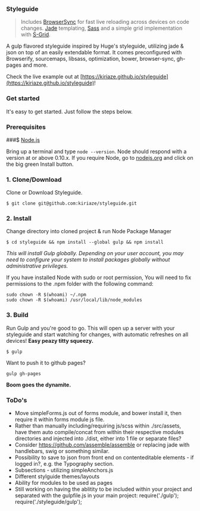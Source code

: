 ### Styleguide
> Includes [BrowserSync](https://github.com/shakyShane/browser-sync) for fast live reloading across devices on code changes. [Jade](http://jade-lang.com) templating, [Sass](http://sass-lang.com/) and a simple grid implementation with [S-Grid](https://github.com/kiriaze/s-grid).

A gulp flavored styleguide inspired by Huge's styleguide, utilizing jade & json on top of an easily extendable format.
It comes preconfigured with Browserify, sourcemaps, libsass, optimization, bower, browser-sync, gh-pages and more.

Check the live example out at [https://kiriaze.github.io/styleguide](https://kiriaze.github.io/styleguide)!

### Get started
It's easy to get started. Just follow the steps below.

### Prerequisites

###$ [Node.js](https://nodejs.org)

Bring up a terminal and type `node --version`.
Node should respond with a version at or above 0.10.x.
If you require Node, go to [nodejs.org](https://nodejs.org) and click on the big green Install button.

### 1. Clone/Download

Clone or Download Styleguide.

	$ git clone git@github.com:kiriaze/styleguide.git


### 2. Install

Change directory into cloned project & run Node Package Manager

	$ cd styleguide && npm install --global gulp && npm install

*This will install Gulp globally. Depending on your user account, you may need to configure your system to install packages globally without administrative privileges.*

If you have installed Node with sudo or root permission, You will need to fix permissions to the .npm folder with the following command:

	sudo chown -R $(whoami) ~/.npm
	sudo chown -R $(whoami) /usr/local/lib/node_modules

### 3. Build

Run Gulp and you're good to go. This will open up a server with your styleguide and start watching for changes, with automatic refreshes on all devices! **Easy peazy titty squeezy.**

	$ gulp

Want to push it to github pages?

	gulp gh-pages

**Boom goes the dynamite.**

### ToDo's
- Move simpleForms.js out of forms module, and bower install it, then require it within forms module js file.
- Rather than manually including/requiring js/scss within ./src/assets, have them auto compile/concat from within their respective modules directories and injected into ./dist, either into 1 file or separate files?
- Consider https://github.com/assemble/assemble or replacing jade with handlebars, swig or something similar.
- Possibility to save to json from front end on contenteditable elements - if logged in?, e.g. the Typography section.
- Subsections - utilizing simpleAnchors.js
- Different stylguide themes/layouts
- Ability for modules to be used as pages
- Still working on having the ablitity to be included within your project and separated with the gulpfile.js in your main project:
	require('./gulp');
	require('./styleguide/gulp');
